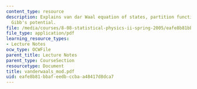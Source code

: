 ```yaml
---
content_type: resource
description: Explains van dar Waal equation of states, partition function, phase transition,
  Gibb's potential.
file: /media/courses/8-08-statistical-physics-ii-spring-2005/eafe8b81bbafeedbccbaa48417d8dca7_vanderwaals_mod.pdf
file_type: application/pdf
learning_resource_types:
- Lecture Notes
ocw_type: OCWFile
parent_title: Lecture Notes
parent_type: CourseSection
resourcetype: Document
title: vanderwaals_mod.pdf
uid: eafe8b81-bbaf-eedb-ccba-a48417d8dca7
---
```

